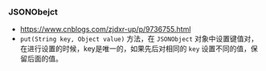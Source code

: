 ### JSONObejct

+ https://www.cnblogs.com/zjdxr-up/p/9736755.html
+ `put(String key, Object value)` 方法，在 `JSONObject` 对象中设置键值对，在进行设置的时候，key是唯一的，如果先后对相同的 `key` 设置不同的值，保留后面的值。
